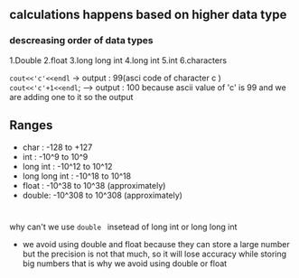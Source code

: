 ## calculations happens based on higher data type 

### descreasing order of data types 

1.Double 
2.float
3.long long int
4.long int
5.int 
6.characters

`cout<<'c'<<endl` -> output : 99(asci code of character c )
`cout<<'c'+1<<endl`; --> output : 100 because  ascii value of 'c' is 99 and we are adding one to it so the  output


## Ranges
*  char : -128 to +127
* int : -10^9 to 10^9
* long int : -10^12 to 10^12
* long long int : -10^18 to 10^18
* float : -10^38 to 10^38 (approximately)
* double: -10^308 to 10^308 (approximately)

# 
why can't we use `double ` insetead of long int or long long int 

* we avoid using double and float because they can store  a large number but the precision is not that much, so it will lose accuracy while storing big numbers that is why we avoid using double or float




